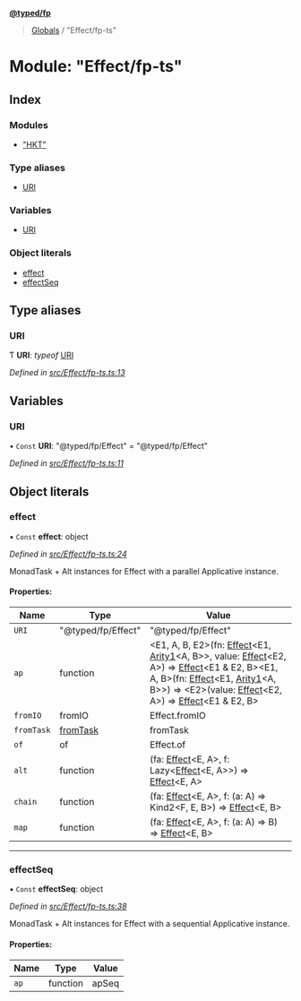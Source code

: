 **[@typed/fp](../README.md)**

> [Globals](../globals.md) / "Effect/fp-ts"

# Module: "Effect/fp-ts"

## Index

### Modules

* ["HKT"](_effect_fp_ts_._hkt_.md)

### Type aliases

* [URI](_effect_fp_ts_.md#uri)

### Variables

* [URI](_effect_fp_ts_.md#uri)

### Object literals

* [effect](_effect_fp_ts_.md#effect)
* [effectSeq](_effect_fp_ts_.md#effectseq)

## Type aliases

### URI

Ƭ  **URI**: *typeof* [URI](_effect_fp_ts_.md#uri)

*Defined in [src/Effect/fp-ts.ts:13](https://github.com/TylorS/typed-fp/blob/559f273/src/Effect/fp-ts.ts#L13)*

## Variables

### URI

• `Const` **URI**: \"@typed/fp/Effect\" = "@typed/fp/Effect"

*Defined in [src/Effect/fp-ts.ts:11](https://github.com/TylorS/typed-fp/blob/559f273/src/Effect/fp-ts.ts#L11)*

## Object literals

### effect

▪ `Const` **effect**: object

*Defined in [src/Effect/fp-ts.ts:24](https://github.com/TylorS/typed-fp/blob/559f273/src/Effect/fp-ts.ts#L24)*

MonadTask + Alt instances for Effect with a parallel Applicative instance.

#### Properties:

Name | Type | Value |
------ | ------ | ------ |
`URI` | \"@typed/fp/Effect\" | \"@typed/fp/Effect\" |
`ap` | function | \<E1, A, B, E2>(fn: [Effect](_effect_effect_.effect.md)\<E1, [Arity1](_common_types_.md#arity1)\<A, B>>, value: [Effect](_effect_effect_.effect.md)\<E2, A>) => [Effect](_effect_effect_.effect.md)\<E1 & E2, B>\<E1, A, B>(fn: [Effect](_effect_effect_.effect.md)\<E1, [Arity1](_common_types_.md#arity1)\<A, B>>) => \<E2>(value: [Effect](_effect_effect_.effect.md)\<E2, A>) => [Effect](_effect_effect_.effect.md)\<E1 & E2, B> |
`fromIO` | fromIO | Effect.fromIO |
`fromTask` | [fromTask](_effect_fromtask_.md#fromtask) | fromTask |
`of` | of | Effect.of |
`alt` | function | (fa: [Effect](_effect_effect_.effect.md)\<E, A>, f: Lazy\<[Effect](_effect_effect_.effect.md)\<E, A>>) => [Effect](_effect_effect_.effect.md)\<E, A> |
`chain` | function | (fa: [Effect](_effect_effect_.effect.md)\<E, A>, f: (a: A) => Kind2\<F, E, B>) => [Effect](_effect_effect_.effect.md)\<E, B> |
`map` | function | (fa: [Effect](_effect_effect_.effect.md)\<E, A>, f: (a: A) => B) => [Effect](_effect_effect_.effect.md)\<E, B> |

___

### effectSeq

▪ `Const` **effectSeq**: object

*Defined in [src/Effect/fp-ts.ts:38](https://github.com/TylorS/typed-fp/blob/559f273/src/Effect/fp-ts.ts#L38)*

MonadTask + Alt instances for Effect with a sequential Applicative instance.

#### Properties:

Name | Type | Value |
------ | ------ | ------ |
`ap` | function | apSeq |
